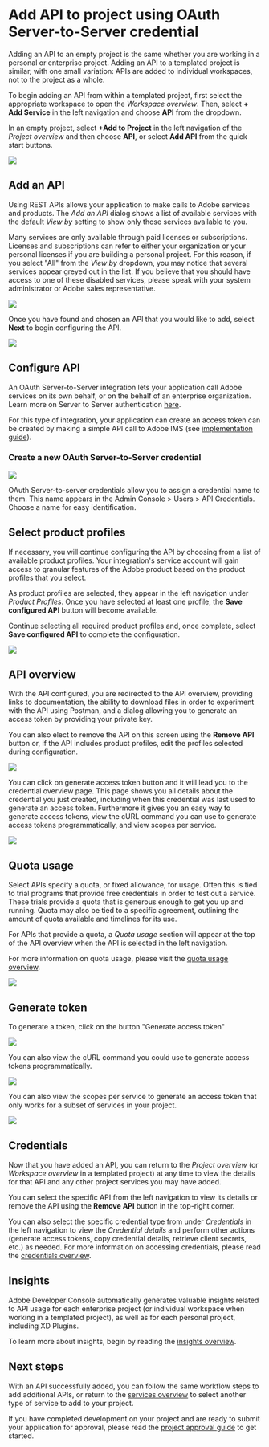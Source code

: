 # Add API to project using OAuth Server-to-Server credential

Adding an API to an empty project is the same whether you are working in a personal or enterprise project. Adding an API to a templated project is similar, with one small variation: APIs are added to individual workspaces, not to the project as a whole.

To begin adding an API from within a templated project, first select the appropriate workspace to open the *Workspace overview*. Then, select **+ Add Service** in the left navigation and choose **API** from the dropdown. 

In an empty project, select **+Add to Project** in the left navigation of the *Project overview* and then choose **API**, or select **Add API** from the quick start buttons.

![](../../images/services-add-to-project.png)

## Add an API

Using REST APIs allows your application to make calls to Adobe services and products. The *Add an API* dialog shows a list of available services with the default *View by* setting to show only those services available to you.

<InlineAlert slots="text"/>

Many services are only available through paid licenses or subscriptions. Licenses and subscriptions can refer to either your organization or your personal licenses if you are building a personal project. For this reason, if you select "All" from the *View by* dropdown, you may notice that several services appear greyed out in the list. If you believe that you should have access to one of these disabled services, please speak with your system administrator or Adobe sales representative.

![](../../images/services-add-api.png)

Once you have found and chosen an API that you would like to add, select **Next** to begin configuring the API.

![](../../images/services-select-api-oauth-s2s.png)

## Configure API

An OAuth Server-to-Server integration lets your application call Adobe services on its own behalf, or on the behalf of an enterprise organization. Learn more on Server to Server authentication [here](../authentication/ServerToServerAuthentication/index.md). 

For this type of integration, your application can create an access token can be created by making a simple API call to Adobe IMS (see [implementation guide](../authentication/ServerToServerAuthentication/implementation.md)).


### Create a new OAuth Server-to-Server credential

![](../../images/services-api-oauth-s2s-create.png)

OAuth Server-to-server credentials allow you to assign a credential name to them. This name appears in the Admin Console > Users > API Credentials. Choose a name for easy identification.

## Select product profiles

If necessary, you will continue configuring the API by choosing from a list of available product profiles. Your integration's service account will gain access to granular features of the Adobe product based on the product profiles that you select.

As product profiles are selected, they appear in the left navigation under *Product Profiles*. Once you have selected at least one profile, the **Save configured API** button will become available.

Continue selecting all required product profiles and, once complete, select **Save configured API** to complete the configuration.

![](../../images/services-api-oauth-s2s-choose-profiles.png)

## API overview

With the API configured, you are redirected to the API overview, providing links to documentation, the ability to download files in order to experiment with the API using Postman, and a dialog allowing you to generate an access token by providing your private key.

You can also elect to remove the API on this screen using the **Remove API** button or, if the API includes product profiles, edit the profiles selected during configuration.

![](../../images/services-api-oauth-s2s-added.png)

You can click on generate access token button and it will lead you to the credential overview page. This page shows you all details about the credential you just created, including when this credential was last used to generate an access token. Furthermore it gives you an easy way to generate access tokens, view the cURL command you can use to generate access tokens programmatically, and  view scopes per service.

![](../../images/services-api-oauth-s2s-generate-token.png)



## Quota usage

Select APIs specify a quota, or fixed allowance, for usage. Often this is tied to trial programs that provide free credentials in order to test out a service. These trials provide a quota that is generous enough to get you up and running. Quota may also be tied to a specific agreement, outlining the amount of quota available and timelines for its use.

For APIs that provide a quota, a *Quota usage* section will appear at the top of the API overview when the API is selected in the left navigation.

For more information on quota usage, please visit the [quota usage overview](../quota.md).

![](../../images/quota-usage.png)

## Generate token

To generate a token, click on the button "Generate access token"

![](../../images/services-api-oauth-s2s-generate-token-2.png)

You can also view the cURL command you could use to generate access tokens programmatically.

![](../../images/services-api-oauth-s2s-view-curl-command.png)

You can also view the scopes per service to generate an access token that only works for a subset of services in your project.

![](../../images/services-api-oauth-s2s-view-scopes.png)

## Credentials

Now that you have added an API, you can return to the *Project overview* (or *Workspace overview* in a templated project) at any time to view the details for that API and any other project services you may have added. 

You can select the specific API from the left navigation to view its details or remove the API using the **Remove API** button in the top-right corner.

You can also select the specific credential type from under *Credentials* in the left navigation to view the *Credential details* and perform other actions (generate access tokens, copy credential details, retrieve client secrets, etc.) as needed. For more information on accessing credentials, please read the [credentials overview](../credentials.md).

## Insights

Adobe Developer Console automatically generates valuable insights related to API usage for each enterprise project (or individual workspace when working in a templated project), as well as for each personal project, including XD Plugins.

To learn more about insights, begin by reading the [insights overview](../insights.md).

## Next steps

With an API successfully added, you can follow the same workflow steps to add additional APIs, or return to the [services overview](../services/index.md) to select another type of service to add to your project.

If you have completed development on your project and are ready to submit your application for approval, please read the [project approval guide](../projects/approval.md) to get started.